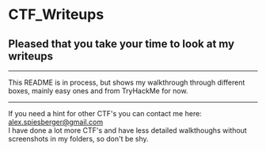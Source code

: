 # CTF_Writeups

## Pleased that you take your time to look at my writeups

---

This README is in process, but shows my walkthrough through different boxes, mainly easy ones and from TryHackMe for now.

---

If you need a hint for other CTF's you can contact me here: alex.spiesberger@gmail.com   
I have done a lot more CTF's and have less detailed walkthoughs without screenshots in my folders, so don't be shy.

